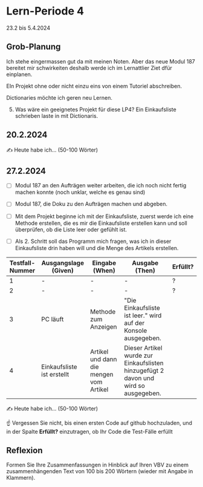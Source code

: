 # Lern-Periode 4

23.2 bis 5.4.2024

## Grob-Planung

Ich stehe eingermassen gut da mit meinen Noten. Aber das neue Modul 187 bereitet mir schwirkeiten deshalb werde ich im Lernattlier Ziet dfür einplanen.

EIn Projekt ohne oder nicht einzu eins von einem Tutoriel abschreiben.

Dictionaries möchte ich geren neu Lernen.

5. Was wäre ein geeignetes Projekt für diese LP4?
Ein Einkaufsliste schrieben laste in mit Dictionaris.

## 20.2.2024

✍️ Heute habe ich... (50-100 Wörter)

## 27.2.2024

- [ ] Modul 187 an den Aufträgen weiter arbeiten, die ich noch nicht fertig machen konnte (noch unklar, welche es genau sind)
- [ ] Modul 187, die Doku zu den Aufträgen machen und abgeben.
- [ ] Mit dem Projekt beginne ich mit der Einkaufsliste, zuerst werde ich eine Methode erstellen, die es mir die Einkaufsliste erstellen kann und soll überprüfen, ob die Liste leer oder gefühlt ist.
- [ ] Als 2. Schritt soll das Programm mich fragen, was ich in dieser Einkaufsliste drin haben will und die Menge des Artikels erstellen.


| Testfall-Nummer | Ausgangslage (Given) | Eingabe (When) | Ausgabe (Then) | Erfüllt? |
| --------------- | -------------------- | -------------- | -------------- | -------- |
| 1               |     -                |    -            |       -         |       ?   |
| 2               |    -                  |        -        |        -        |      ?    |
| 3               |      PC läuft                |  Methode zum Anzeigen            |         "Die Einkaufsliste ist leer." wird auf der Konsole ausgegeben.         |          |
| 4               |     Einkaufsliste ist erstellt                 | Artikel und dann die mengen vom Artikel               |       Dieser Artikel wurde zur Einkaufslisten hinzugefügt 2 davon und wird so ausgegeben.         |          |

✍️ Heute habe ich... (50-100 Wörter)

☝️ Vergessen Sie nicht, bis einen ersten Code auf github hochzuladen, und in der Spalte **Erfüllt?** einzutragen, ob Ihr Code die Test-Fälle erfüllt



## Reflexion

Formen Sie Ihre Zusammenfassungen in Hinblick auf Ihren VBV zu einem zusammenhängenden Text von 100 bis 200 Wörtern (wieder mit Angabe in Klammern).
